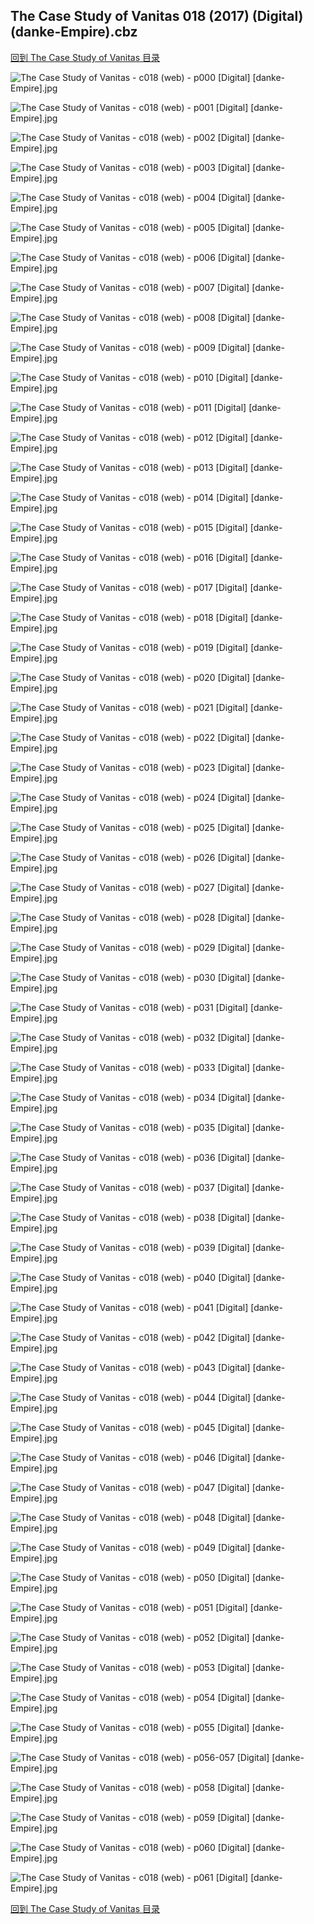 ## The Case Study of Vanitas 018 (2017) (Digital) (danke-Empire).cbz


[回到 The Case Study of Vanitas 目录](https://github.com/alicewish/markdown/blob/master/series/Case-Study-of-Vanitas.md)


![The Case Study of Vanitas - c018 (web) - p000 [Digital] [danke-Empire].jpg](https://wx1.sinaimg.cn/large/6a9fdecagy1fp1wujnykaj20p011i7dw.jpg)

![The Case Study of Vanitas - c018 (web) - p001 [Digital] [danke-Empire].jpg](https://wx1.sinaimg.cn/large/6a9fdecagy1fpa54nv8k4j20p011i78r.jpg)

![The Case Study of Vanitas - c018 (web) - p002 [Digital] [danke-Empire].jpg](https://wx1.sinaimg.cn/large/6a9fdecagy1fpa54t6yntj20p011i7cv.jpg)

![The Case Study of Vanitas - c018 (web) - p003 [Digital] [danke-Empire].jpg](https://wx1.sinaimg.cn/large/6a9fdecagy1fpa54zdjp8j20p011i12g.jpg)

![The Case Study of Vanitas - c018 (web) - p004 [Digital] [danke-Empire].jpg](https://wx1.sinaimg.cn/large/6a9fdecagy1fpa55589apj20p011i48l.jpg)

![The Case Study of Vanitas - c018 (web) - p005 [Digital] [danke-Empire].jpg](https://wx1.sinaimg.cn/large/6a9fdecagy1fpa559d02ij20p011ijzt.jpg)

![The Case Study of Vanitas - c018 (web) - p006 [Digital] [danke-Empire].jpg](https://wx1.sinaimg.cn/large/6a9fdecagy1fpa55d6yrpj20p011i493.jpg)

![The Case Study of Vanitas - c018 (web) - p007 [Digital] [danke-Empire].jpg](https://wx1.sinaimg.cn/large/6a9fdecagy1fpa55h58bzj20p011igvp.jpg)

![The Case Study of Vanitas - c018 (web) - p008 [Digital] [danke-Empire].jpg](https://wx1.sinaimg.cn/large/6a9fdecagy1fpa55l8bcuj20p011i13f.jpg)

![The Case Study of Vanitas - c018 (web) - p009 [Digital] [danke-Empire].jpg](https://wx1.sinaimg.cn/large/6a9fdecagy1fpa55or5ngj20p011iguy.jpg)

![The Case Study of Vanitas - c018 (web) - p010 [Digital] [danke-Empire].jpg](https://wx1.sinaimg.cn/large/6a9fdecagy1fpa55sdop9j20p011iqa8.jpg)

![The Case Study of Vanitas - c018 (web) - p011 [Digital] [danke-Empire].jpg](https://wx1.sinaimg.cn/large/6a9fdecagy1fpa55vszw6j20p011ijvw.jpg)

![The Case Study of Vanitas - c018 (web) - p012 [Digital] [danke-Empire].jpg](https://wx1.sinaimg.cn/large/6a9fdecagy1fpa56024xsj20p011igp0.jpg)

![The Case Study of Vanitas - c018 (web) - p013 [Digital] [danke-Empire].jpg](https://wx1.sinaimg.cn/large/6a9fdecagy1fpa563qdd3j20p011iak6.jpg)

![The Case Study of Vanitas - c018 (web) - p014 [Digital] [danke-Empire].jpg](https://wx1.sinaimg.cn/large/6a9fdecagy1fpa567lq54j20p011i11b.jpg)

![The Case Study of Vanitas - c018 (web) - p015 [Digital] [danke-Empire].jpg](https://wx1.sinaimg.cn/large/6a9fdecagy1fpa56au1wsj20p011i7a5.jpg)

![The Case Study of Vanitas - c018 (web) - p016 [Digital] [danke-Empire].jpg](https://wx1.sinaimg.cn/large/6a9fdecagy1fpa56h80l2j20p011in4x.jpg)

![The Case Study of Vanitas - c018 (web) - p017 [Digital] [danke-Empire].jpg](https://wx1.sinaimg.cn/large/6a9fdecagy1fpa56lb130j20p011i0z1.jpg)

![The Case Study of Vanitas - c018 (web) - p018 [Digital] [danke-Empire].jpg](https://wx1.sinaimg.cn/large/6a9fdecagy1fpa56omk9hj20p011idov.jpg)

![The Case Study of Vanitas - c018 (web) - p019 [Digital] [danke-Empire].jpg](https://wx1.sinaimg.cn/large/6a9fdecagy1fpa56s0i5sj20p011igso.jpg)

![The Case Study of Vanitas - c018 (web) - p020 [Digital] [danke-Empire].jpg](https://wx1.sinaimg.cn/large/6a9fdecagy1fpa56vdqb8j20p011i10n.jpg)

![The Case Study of Vanitas - c018 (web) - p021 [Digital] [danke-Empire].jpg](https://wx1.sinaimg.cn/large/6a9fdecagy1fpa56z7wd4j20p011idom.jpg)

![The Case Study of Vanitas - c018 (web) - p022 [Digital] [danke-Empire].jpg](https://wx1.sinaimg.cn/large/6a9fdecagy1fpa573nrbij20p011i11o.jpg)

![The Case Study of Vanitas - c018 (web) - p023 [Digital] [danke-Empire].jpg](https://wx1.sinaimg.cn/large/6a9fdecagy1fpa57789eyj20p011iwp2.jpg)

![The Case Study of Vanitas - c018 (web) - p024 [Digital] [danke-Empire].jpg](https://wx1.sinaimg.cn/large/6a9fdecagy1fpa57athpcj20p011iwp7.jpg)

![The Case Study of Vanitas - c018 (web) - p025 [Digital] [danke-Empire].jpg](https://wx1.sinaimg.cn/large/6a9fdecagy1fpa57ergtaj20p011in86.jpg)

![The Case Study of Vanitas - c018 (web) - p026 [Digital] [danke-Empire].jpg](https://wx1.sinaimg.cn/large/6a9fdecagy1fpa57ibjsaj20p011i48a.jpg)

![The Case Study of Vanitas - c018 (web) - p027 [Digital] [danke-Empire].jpg](https://wx1.sinaimg.cn/large/6a9fdecagy1fpa57m5errj20p011idqc.jpg)

![The Case Study of Vanitas - c018 (web) - p028 [Digital] [danke-Empire].jpg](https://wx1.sinaimg.cn/large/6a9fdecagy1fpa57pg0glj20p011in84.jpg)

![The Case Study of Vanitas - c018 (web) - p029 [Digital] [danke-Empire].jpg](https://wx1.sinaimg.cn/large/6a9fdecagy1fpa57t3ctfj20p011in5k.jpg)

![The Case Study of Vanitas - c018 (web) - p030 [Digital] [danke-Empire].jpg](https://wx1.sinaimg.cn/large/6a9fdecagy1fpa57wirchj20p011i477.jpg)

![The Case Study of Vanitas - c018 (web) - p031 [Digital] [danke-Empire].jpg](https://wx1.sinaimg.cn/large/6a9fdecagy1fpa57zww0uj20p011igv6.jpg)

![The Case Study of Vanitas - c018 (web) - p032 [Digital] [danke-Empire].jpg](https://wx1.sinaimg.cn/large/6a9fdecagy1fpa583mjrtj20p011iwnq.jpg)

![The Case Study of Vanitas - c018 (web) - p033 [Digital] [danke-Empire].jpg](https://wx1.sinaimg.cn/large/6a9fdecagy1fpa588wqzzj20p011iguw.jpg)

![The Case Study of Vanitas - c018 (web) - p034 [Digital] [danke-Empire].jpg](https://wx1.sinaimg.cn/large/6a9fdecagy1fpa58crm31j20p011in7v.jpg)

![The Case Study of Vanitas - c018 (web) - p035 [Digital] [danke-Empire].jpg](https://wx1.sinaimg.cn/large/6a9fdecagy1fpa58g85vrj20p011ik0e.jpg)

![The Case Study of Vanitas - c018 (web) - p036 [Digital] [danke-Empire].jpg](https://wx1.sinaimg.cn/large/6a9fdecagy1fpa58jvx9jj20p011idni.jpg)

![The Case Study of Vanitas - c018 (web) - p037 [Digital] [danke-Empire].jpg](https://wx1.sinaimg.cn/large/6a9fdecagy1fpa58ndci5j20p011iwlp.jpg)

![The Case Study of Vanitas - c018 (web) - p038 [Digital] [danke-Empire].jpg](https://wx1.sinaimg.cn/large/6a9fdecagy1fpa58qrusuj20p011idls.jpg)

![The Case Study of Vanitas - c018 (web) - p039 [Digital] [danke-Empire].jpg](https://wx1.sinaimg.cn/large/6a9fdecagy1fpa58u7jllj20p011ijyk.jpg)

![The Case Study of Vanitas - c018 (web) - p040 [Digital] [danke-Empire].jpg](https://wx1.sinaimg.cn/large/6a9fdecagy1fpa58xyuqzj20p011iag3.jpg)

![The Case Study of Vanitas - c018 (web) - p041 [Digital] [danke-Empire].jpg](https://wx1.sinaimg.cn/large/6a9fdecagy1fpa591rfuxj20p011iaja.jpg)

![The Case Study of Vanitas - c018 (web) - p042 [Digital] [danke-Empire].jpg](https://wx1.sinaimg.cn/large/6a9fdecagy1fpa595qin4j20p011i7cl.jpg)

![The Case Study of Vanitas - c018 (web) - p043 [Digital] [danke-Empire].jpg](https://wx1.sinaimg.cn/large/6a9fdecagy1fpa599hn80j20p011iq9u.jpg)

![The Case Study of Vanitas - c018 (web) - p044 [Digital] [danke-Empire].jpg](https://wx1.sinaimg.cn/large/6a9fdecagy1fpa59e5xwpj20p011i7e4.jpg)

![The Case Study of Vanitas - c018 (web) - p045 [Digital] [danke-Empire].jpg](https://wx1.sinaimg.cn/large/6a9fdecagy1fpa59hr2gcj20p011idn8.jpg)

![The Case Study of Vanitas - c018 (web) - p046 [Digital] [danke-Empire].jpg](https://wx1.sinaimg.cn/large/6a9fdecagy1fpa59lbzsbj20p011i450.jpg)

![The Case Study of Vanitas - c018 (web) - p047 [Digital] [danke-Empire].jpg](https://wx1.sinaimg.cn/large/6a9fdecagy1fpa59olnttj20p011iqax.jpg)

![The Case Study of Vanitas - c018 (web) - p048 [Digital] [danke-Empire].jpg](https://wx1.sinaimg.cn/large/6a9fdecagy1fpa59sg34qj20p011iwlq.jpg)

![The Case Study of Vanitas - c018 (web) - p049 [Digital] [danke-Empire].jpg](https://wx1.sinaimg.cn/large/6a9fdecagy1fpa59vv0d6j20p011igsr.jpg)

![The Case Study of Vanitas - c018 (web) - p050 [Digital] [danke-Empire].jpg](https://wx1.sinaimg.cn/large/6a9fdecagy1fpa59zazwnj20p011i46e.jpg)

![The Case Study of Vanitas - c018 (web) - p051 [Digital] [danke-Empire].jpg](https://wx1.sinaimg.cn/large/6a9fdecagy1fpa5a2zccyj20p011iwm6.jpg)

![The Case Study of Vanitas - c018 (web) - p052 [Digital] [danke-Empire].jpg](https://wx1.sinaimg.cn/large/6a9fdecagy1fpa5a7co55j20p011ijzk.jpg)

![The Case Study of Vanitas - c018 (web) - p053 [Digital] [danke-Empire].jpg](https://wx1.sinaimg.cn/large/6a9fdecagy1fpa5acrmbbj20p011itfv.jpg)

![The Case Study of Vanitas - c018 (web) - p054 [Digital] [danke-Empire].jpg](https://wx1.sinaimg.cn/large/6a9fdecagy1fpa5ahl23kj20p011in2q.jpg)

![The Case Study of Vanitas - c018 (web) - p055 [Digital] [danke-Empire].jpg](https://wx1.sinaimg.cn/large/6a9fdecagy1fpa5al9ag2j20p011i7b3.jpg)

![The Case Study of Vanitas - c018 (web) - p056-057 [Digital] [danke-Empire].jpg](https://wx1.sinaimg.cn/large/6a9fdecagy1fpa5apa7igj21e011itjy.jpg)

![The Case Study of Vanitas - c018 (web) - p058 [Digital] [danke-Empire].jpg](https://wx1.sinaimg.cn/large/6a9fdecagy1fpa5askmqej20p011in4j.jpg)

![The Case Study of Vanitas - c018 (web) - p059 [Digital] [danke-Empire].jpg](https://wx1.sinaimg.cn/large/6a9fdecagy1fpa5avs47sj20p011i0zv.jpg)

![The Case Study of Vanitas - c018 (web) - p060 [Digital] [danke-Empire].jpg](https://wx1.sinaimg.cn/large/6a9fdecagy1fpa5azf2t5j20p011itik.jpg)

![The Case Study of Vanitas - c018 (web) - p061 [Digital] [danke-Empire].jpg](https://wx1.sinaimg.cn/large/6a9fdecagy1fpa5b2mv7xj20p011ijvl.jpg)

[回到 The Case Study of Vanitas 目录](https://github.com/alicewish/markdown/blob/master/series/Case-Study-of-Vanitas.md)

